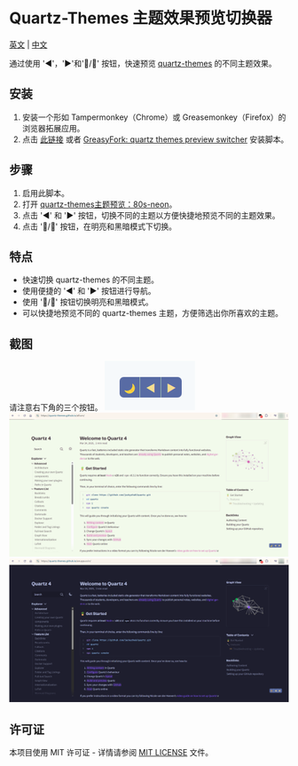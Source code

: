 # Quartz-Themes 主题效果预览切换器

[英文](README.md) | [中文](README.zh_CN.md)

通过使用 '◀'，'▶'和'🌙/🔆' 按钮，快速预览 [quartz-themes](https://github.com/saberzero1/quartz-themes/tree/master) 的不同主题效果。

## 安装

1. 安装一个形如 Tampermonkey（Chrome）或 Greasemonkey（Firefox）的浏览器拓展应用。
2. 点击 [此链接](https://github.com/Tuscan-blue/quartz-themes-preview-switcher/raw/refs/heads/main/quartz-themes-preview-switcher.user.js) 或者 [GreasyFork: quartz themes preview switcher](https://greasyfork.org/en/scripts/531094-quartz-themes-preview-switcher) 安装脚本。

## 步骤

1. 启用此脚本。
2. 打开 [quartz-themes主题预览：80s-neon](https://quartz-themes.github.io/80s-neon)。
3. 点击 '◀' 和 '▶' 按钮，切换不同的主题以方便快捷地预览不同的主题效果。
4. 点击 '🌙/🔆' 按钮，在明亮和黑暗模式下切换。

## 特点

- 快速切换 quartz-themes 的不同主题。
- 使用便捷的 '◀' 和 '▶' 按钮进行导航。
- 使用 '🌙/🔆' 按钮切换明亮和黑暗模式。
- 可以快捷地预览不同的 quartz-themes 主题，方便筛选出你所喜欢的主题。

## 截图

请注意右下角的三个按钮。
![按钮](./screenshots/buttons.png)
![截图 1](./screenshots/screenshot1.png)
![截图 2](./screenshots/screenshot2.png)

## 许可证

本项目使用 MIT 许可证 - 详情请参阅 [MIT LICENSE](LICENSE) 文件。
